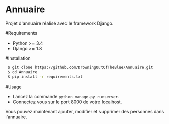 # Annuaire

Projet d'annuaire réalisé avec le framework Django.

#Requirements

 - Python >= 3.4
 - Django >= 1.8

#Installation

```sh
 $ git clone https://github.com/DrowningOutOfTheBlue/Annuaire.git
 $ cd Annuaire
 $ pip install -r requirements.txt
```

#Usage

 * Lancez la commande ```python manage.py runserver.```
 * Connectez vous sur le port 8000 de votre localhost.

Vous pouvez maintenant ajouter, modifier et supprimer des personnes dans l'annuaire.
